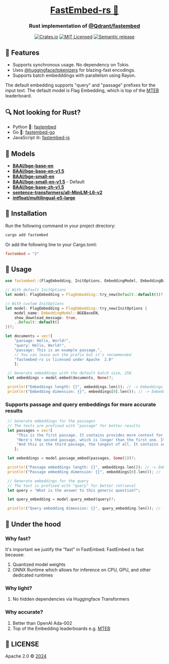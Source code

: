 <div align="center">
  <h1><a href="https://crates.io/crates/fastembed">FastEmbed-rs 🦀</a></h1>
 <h3>Rust implementation of <a href="https://github.com/qdrant/fastembed" target="_blank">@Qdrant/fastembed</a></h3>
  <a href="https://crates.io/crates/fastembed"><img src="https://img.shields.io/crates/v/fastembed.svg" alt="Crates.io"></a>
  <a href="https://github.com/Anush008/fastembed-rs/blob/master/LICENSE"><img src="https://img.shields.io/badge/license-mit-blue.svg" alt="MIT Licensed"></a>
  <a href="https://github.com/Anush008/fastembed-rs/actions/workflows/release.yml"><img src="https://github.com/Anush008/fastembed-rs/actions/workflows/release.yml/badge.svg?branch=main" alt="Semantic release"></a>
</div>

## 🍕 Features

- Supports synchronous usage. No dependency on Tokio.
- Uses [@huggingface/tokenizers](https://github.com/huggingface/tokenizers) for blazing-fast encodings.
- Supports batch embedddings with parallelism using Rayon.

The default embedding supports "query" and "passage" prefixes for the input text. The default model is Flag Embedding, which is top of the [MTEB](https://huggingface.co/spaces/mteb/leaderboard) leaderboard.

## 🔍 Not looking for Rust?

- Python 🐍: [fastembed](https://github.com/qdrant/fastembed)
- Go 🐳: [fastembed-go](https://github.com/Anush008/fastembed-go)
- JavaScript 🌐: [fastembed-js](https://github.com/Anush008/fastembed-js)

## 🤖 Models

- [**BAAI/bge-base-en**](https://huggingface.co/BAAI/bge-base-en)
- [**BAAI/bge-base-en-v1.5**](https://huggingface.co/BAAI/bge-base-en-v1.5)
- [**BAAI/bge-small-en**](https://huggingface.co/BAAI/bge-small-en)
- [**BAAI/bge-small-en-v1.5**](https://huggingface.co/BAAI/bge-small-en-v1.5) - Default
- [**BAAI/bge-base-zh-v1.5**](https://huggingface.co/BAAI/bge-base-zh-v1.5)
- [**sentence-transformers/all-MiniLM-L6-v2**](https://huggingface.co/sentence-transformers/all-MiniLM-L6-v2)
- [**intfloat/multilingual-e5-large**](https://huggingface.co/intfloat/multilingual-e5-large)

## 🚀 Installation

Run the following command in your project directory:

```bash
cargo add fastembed
```

Or add the following line to your Cargo.toml:

```toml
fastembed = "2"
```

## 📖 Usage

```rust
use fastembed::{FlagEmbedding, InitOptions, EmbeddingModel, EmbeddingBase};

// With default InitOptions
let model: FlagEmbedding = FlagEmbedding::try_new(Default::default())?;

// With custom InitOptions
let model: FlagEmbedding = FlagEmbedding::try_new(InitOptions {
    model_name: EmbeddingModel::BGEBaseEN,
    show_download_message: true,
    ..Default::default()
})?;

let documents = vec![
    "passage: Hello, World!",
    "query: Hello, World!",
    "passage: This is an example passage.",
    // You can leave out the prefix but it's recommended
    "fastembed-rs is licensed under Apache  2.0"
    ];

 // Generate embeddings with the default batch size, 256
 let embeddings = model.embed(documents, None)?;

 println!("Embeddings length: {}", embeddings.len()); // -> Embeddings length: 4
 println!("Embedding dimension: {}", embeddings[0].len()); // -> Embedding dimension: 768
```

### Supports passage and query embeddings for more accurate results

```rust
 // Generate embeddings for the passages
 // The texts are prefixed with "passage" for better results
 let passages = vec![
     "This is the first passage. It contains provides more context for retrieval.",
     "Here's the second passage, which is longer than the first one. It includes additional information.",
     "And this is the third passage, the longest of all. It contains several sentences and is meant for more extensive testing."
    ];

 let embeddings = model.passage_embed(passages, Some(1))?;

 println!("Passage embeddings length: {}", embeddings.len()); // -> Embeddings length: 3
 println!("Passage embedding dimension: {}", embeddings[0].len()); // -> Passage embedding dimension: 768

 // Generate embeddings for the query
 // The text is prefixed with "query" for better retrieval
 let query = "What is the answer to this generic question?";

 let query_embedding = model.query_embed(query)?;

 println!("Query embedding dimension: {}", query_embedding.len()); // -> Query embedding dimension: 768
```

## 🚒 Under the hood

### Why fast?

It's important we justify the "fast" in FastEmbed. FastEmbed is fast because:

1. Quantized model weights
2. ONNX Runtime which allows for inference on CPU, GPU, and other dedicated runtimes

### Why light?

1. No hidden dependencies via Huggingface Transformers

### Why accurate?

1. Better than OpenAI Ada-002
2. Top of the Embedding leaderboards e.g. [MTEB](https://huggingface.co/spaces/mteb/leaderboard)

## 📄 LICENSE

Apache 2.0 © [2024](https://github.com/Anush008/fastembed-rs/blob/main/LICENSE)
